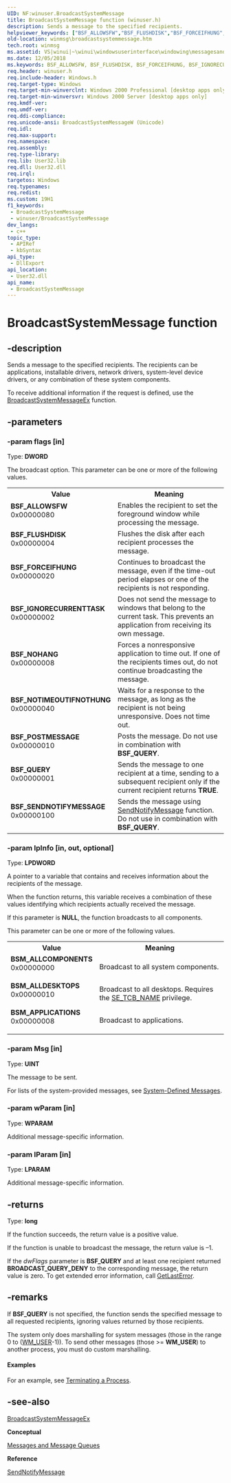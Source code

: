 ```yaml
---
UID: NF:winuser.BroadcastSystemMessage
title: BroadcastSystemMessage function (winuser.h)
description: Sends a message to the specified recipients.
helpviewer_keywords: ["BSF_ALLOWSFW","BSF_FLUSHDISK","BSF_FORCEIFHUNG","BSF_IGNORECURRENTTASK","BSF_NOHANG","BSF_NOTIMEOUTIFNOTHUNG","BSF_POSTMESSAGE","BSF_QUERY","BSF_SENDNOTIFYMESSAGE","BSM_ALLCOMPONENTS","BSM_ALLDESKTOPS","BSM_APPLICATIONS","BroadcastSystemMessage","BroadcastSystemMessage function [Windows and Messages]","BroadcastSystemMessageW","_win32_BroadcastSystemMessage","_win32_broadcastsystemmessage_cpp","winmsg.broadcastsystemmessage","winui._win32_broadcastsystemmessage","winuser/BroadcastSystemMessage","winuser/BroadcastSystemMessageW"]
old-location: winmsg\broadcastsystemmessage.htm
tech.root: winmsg
ms.assetid: VS|winui|~\winui\windowsuserinterface\windowing\messagesandmessagequeues\messagesandmessagequeuesreference\messagesandmessagequeuesfunctions\broadcastsystemmessage.htm
ms.date: 12/05/2018
ms.keywords: BSF_ALLOWSFW, BSF_FLUSHDISK, BSF_FORCEIFHUNG, BSF_IGNORECURRENTTASK, BSF_NOHANG, BSF_NOTIMEOUTIFNOTHUNG, BSF_POSTMESSAGE, BSF_QUERY, BSF_SENDNOTIFYMESSAGE, BSM_ALLCOMPONENTS, BSM_ALLDESKTOPS, BSM_APPLICATIONS, BroadcastSystemMessage, BroadcastSystemMessage function [Windows and Messages], BroadcastSystemMessageW, _win32_BroadcastSystemMessage, _win32_broadcastsystemmessage_cpp, winmsg.broadcastsystemmessage, winui._win32_broadcastsystemmessage, winuser/BroadcastSystemMessage, winuser/BroadcastSystemMessageW
req.header: winuser.h
req.include-header: Windows.h
req.target-type: Windows
req.target-min-winverclnt: Windows 2000 Professional [desktop apps only]
req.target-min-winversvr: Windows 2000 Server [desktop apps only]
req.kmdf-ver: 
req.umdf-ver: 
req.ddi-compliance: 
req.unicode-ansi: BroadcastSystemMessageW (Unicode)
req.idl: 
req.max-support: 
req.namespace: 
req.assembly: 
req.type-library: 
req.lib: User32.lib
req.dll: User32.dll
req.irql: 
targetos: Windows
req.typenames: 
req.redist: 
ms.custom: 19H1
f1_keywords:
 - BroadcastSystemMessage
 - winuser/BroadcastSystemMessage
dev_langs:
 - c++
topic_type:
 - APIRef
 - kbSyntax
api_type:
 - DllExport
api_location:
 - User32.dll
api_name:
 - BroadcastSystemMessage
---
```


# BroadcastSystemMessage function


## -description

Sends a message to the specified recipients. The recipients can be applications, installable drivers, network drivers, system-level device drivers, or any combination of these system components. 

			

To receive additional information if the request is defined, use the <a href="/windows/desktop/api/winuser/nf-winuser-broadcastsystemmessageexa">BroadcastSystemMessageEx</a> function.

## -parameters

### -param flags [in]

Type: <b>DWORD</b>

The broadcast option. This parameter can be one or more of the following values.

<table>
<tr>
<th>Value</th>
<th>Meaning</th>
</tr>
<tr>
<td width="40%"><a id="BSF_ALLOWSFW"></a><a id="bsf_allowsfw"></a><dl>
<dt><b>BSF_ALLOWSFW</b></dt>
<dt>0x00000080</dt>
</dl>
</td>
<td width="60%">
 Enables the recipient to set the foreground window while processing the message.

</td>
</tr>
<tr>
<td width="40%"><a id="BSF_FLUSHDISK"></a><a id="bsf_flushdisk"></a><dl>
<dt><b>BSF_FLUSHDISK</b></dt>
<dt>0x00000004</dt>
</dl>
</td>
<td width="60%">
Flushes the disk after each recipient processes the message.

</td>
</tr>
<tr>
<td width="40%"><a id="BSF_FORCEIFHUNG"></a><a id="bsf_forceifhung"></a><dl>
<dt><b>BSF_FORCEIFHUNG</b></dt>
<dt>0x00000020</dt>
</dl>
</td>
<td width="60%">
Continues to broadcast the message, even if the time-out period elapses or one of the recipients is not responding.

</td>
</tr>
<tr>
<td width="40%"><a id="BSF_IGNORECURRENTTASK"></a><a id="bsf_ignorecurrenttask"></a><dl>
<dt><b>BSF_IGNORECURRENTTASK</b></dt>
<dt>0x00000002</dt>
</dl>
</td>
<td width="60%">
Does not send the message to windows that belong to the current task. This prevents an application from receiving its own message.

</td>
</tr>
<tr>
<td width="40%"><a id="BSF_NOHANG"></a><a id="bsf_nohang"></a><dl>
<dt><b>BSF_NOHANG</b></dt>
<dt>0x00000008</dt>
</dl>
</td>
<td width="60%">
Forces a nonresponsive application to time out. If one of the recipients times out, do not continue broadcasting the message.

</td>
</tr>
<tr>
<td width="40%"><a id="BSF_NOTIMEOUTIFNOTHUNG"></a><a id="bsf_notimeoutifnothung"></a><dl>
<dt><b>BSF_NOTIMEOUTIFNOTHUNG</b></dt>
<dt>0x00000040</dt>
</dl>
</td>
<td width="60%">
Waits for a response to the message, as long as the recipient is not being unresponsive. Does not time out.

</td>
</tr>
<tr>
<td width="40%"><a id="BSF_POSTMESSAGE"></a><a id="bsf_postmessage"></a><dl>
<dt><b>BSF_POSTMESSAGE</b></dt>
<dt>0x00000010</dt>
</dl>
</td>
<td width="60%">
Posts the message. Do not use in combination with <b>BSF_QUERY</b>.

</td>
</tr>
<tr>
<td width="40%"><a id="BSF_QUERY"></a><a id="bsf_query"></a><dl>
<dt><b>BSF_QUERY</b></dt>
<dt>0x00000001</dt>
</dl>
</td>
<td width="60%">
Sends the message to one recipient at a time, sending to a subsequent recipient only if the current recipient returns <b>TRUE</b>.

</td>
</tr>
<tr>
<td width="40%"><a id="BSF_SENDNOTIFYMESSAGE"></a><a id="bsf_sendnotifymessage"></a><dl>
<dt><b>BSF_SENDNOTIFYMESSAGE</b></dt>
<dt>0x00000100</dt>
</dl>
</td>
<td width="60%">
 Sends the message using <a href="/windows/desktop/api/winuser/nf-winuser-sendnotifymessagea">SendNotifyMessage</a> function. Do not use in combination with <b>BSF_QUERY</b>.

</td>
</tr>
</table>

### -param lpInfo [in, out, optional]

Type: <b>LPDWORD</b>

A pointer to a variable that contains and receives information about the recipients of the message. 
                    

When the function returns, this variable receives a combination of these values identifying which recipients actually received the message. 

If this parameter is <b>NULL</b>, the function broadcasts to all components. 

This parameter can be one or more of the following values.

<table>
<tr>
<th>Value</th>
<th>Meaning</th>
</tr>
<tr>
<td width="40%"><a id="BSM_ALLCOMPONENTS"></a><a id="bsm_allcomponents"></a><dl>
<dt><b>BSM_ALLCOMPONENTS</b></dt>
<dt>0x00000000</dt>
</dl>
</td>
<td width="60%">
Broadcast to all system components.

</td>
</tr>
<tr>
<td width="40%"><a id="BSM_ALLDESKTOPS"></a><a id="bsm_alldesktops"></a><dl>
<dt><b>BSM_ALLDESKTOPS</b></dt>
<dt>0x00000010</dt>
</dl>
</td>
<td width="60%">
 Broadcast to all desktops. Requires the <a href="/windows/desktop/SecAuthZ/authorization-constants">SE_TCB_NAME</a> privilege.

</td>
</tr>
<tr>
<td width="40%"><a id="BSM_APPLICATIONS"></a><a id="bsm_applications"></a><dl>
<dt><b>BSM_APPLICATIONS</b></dt>
<dt>0x00000008</dt>
</dl>
</td>
<td width="60%">
Broadcast to applications.

</td>
</tr>
</table>

### -param Msg [in]

Type: <b>UINT</b>

The message to be sent. 

For lists of the system-provided messages, see <a href="/windows/desktop/winmsg/about-messages-and-message-queues">System-Defined Messages</a>.

### -param wParam [in]

Type: <b>WPARAM</b>

Additional message-specific information.

### -param lParam [in]

Type: <b>LPARAM</b>

Additional message-specific information.

## -returns

Type: <b>long</b>

If the function succeeds, the return value is a positive value.

If the function is unable to broadcast the message, the return value is –1. 

If the <i>dwFlags</i> parameter is <b>BSF_QUERY</b> and at least one recipient returned <b>BROADCAST_QUERY_DENY</b> to the corresponding message, the return value is zero. To get extended error information, call <a href="/windows/desktop/api/errhandlingapi/nf-errhandlingapi-getlasterror">GetLastError</a>.

## -remarks

If <b>BSF_QUERY</b> is not specified, the function sends the specified message to all requested recipients, ignoring values returned by those recipients.

The system only does marshalling for system messages (those in the range 0 to (<a href="/windows/desktop/winmsg/wm-user">WM_USER</a>-1)). To send other messages (those &gt;= <b>WM_USER</b>) to another process, you must do custom marshalling.


#### Examples

For an example, see <a href="/windows/desktop/ProcThread/terminating-a-process">Terminating a Process</a>.

<div class="code"></div>

## -see-also

<a href="/windows/desktop/api/winuser/nf-winuser-broadcastsystemmessageexa">BroadcastSystemMessageEx</a>



<b>Conceptual</b>



<a href="/windows/desktop/winmsg/messages-and-message-queues">Messages and Message Queues</a>



<b>Reference</b>



<a href="/windows/desktop/api/winuser/nf-winuser-sendnotifymessagea">SendNotifyMessage</a>


